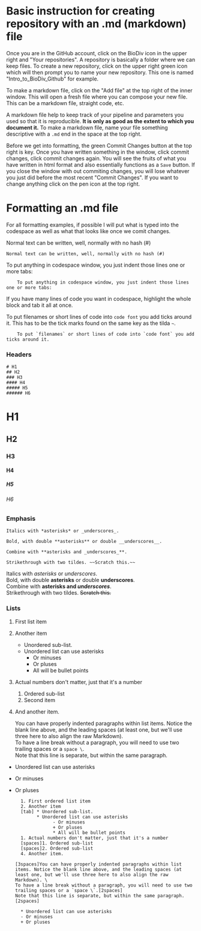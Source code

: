 # Basic instruction for creating repository with an .md (markdown) file
Once you are in the GitHub account, click on the BioDiv icon in the upper right and "Your repositories".  A repository is basically a folder where we can keep files. To create a new repository, click on the upper right green icon which will then prompt you to name your new repository. This one is named "Intro_to_BioDiv_Github" for example. 

To make a markdown file, click on the "Add file" at the top right of the inner window. This will open a fresh file where you can compose your new file. This can be a markdown file, straight code, etc. 

A markdown file help to keep track of your pipeline and parameters you used so that it is reproducible. **It is only as good as the extent to which you document it.** To make a markdown file, name your file something descriptive with a `.md` end in the space at the top right. 

Before we get into formatting, the green Commit Changes button at the top right is key. Once you have written something in the window, click commit changes, click commit changes again. You will see the fruits of what you have written in html format and also essentially functions as a `Save` button. If you close the window with out commiting changes, you will lose whatever you just did before the most recent "Commit Changes". If you want to change anything click on the pen icon at the top right. 

# Formatting an .md file
For all formatting examples, if possible I will put what is typed into the codespace as well as what that looks like once we comit changes.

Normal text can be written, well, normally with no hash (#)

    Normal text can be written, well, normally with no hash (#)

To put anything in codespace window, you just indent those lines one or more tabs:

        To put anything in codespace window, you just indent those lines one or more tabs:
If you have many lines of code you want in codespace, highlight the whole block and tab it all at once.

To put filenames or short lines of code into `code font` you add ticks around it. This has to be the tick marks found on the same key as the tilda `~`. 

        To put `filenames` or short lines of code into `code font` you add ticks around it.

### Headers
    # H1
    ## H2
    ### H3
    #### H4
    ##### H5
    ###### H6
# H1
## H2
### H3
#### H4
##### H5
###### H6

### Emphasis

    Italics with *asterisks* or _underscores_.

    Bold, with double **asterisks** or double __underscores__.

    Combine with **asterisks and _underscores_**.

    Strikethrough with two tildes. ~~Scratch this.~~

Italics with *asterisks* or _underscores_. \
Bold, with double **asterisks** or double __underscores__. \
Combine with **asterisks and _underscores_**. \
Strikethrough with two tildes. ~~Scratch this.~~

### Lists

1. First list item
2. Another item
      * Unordered sub-list.
      * Unordered list can use asterisks
           - Or minuses
           + Or pluses
           * All will be bullet points
1. Actual numbers don't matter, just that it's a number
      1. Ordered sub-list
      2. Second item
4. And another item.

   You can have properly indented paragraphs within list items. Notice the blank line above, and the leading spaces (at least one, but we'll use three here to also align the raw Markdown). \
   To have a line break without a paragraph, you will need to use two trailing spaces or a `space \`.  
   Note that this line is separate, but within the same paragraph.  

* Unordered list can use asterisks
- Or minuses
+ Or pluses

        1. First ordered list item
        2. Another item
        [tab] * Unordered sub-list.
              * Unordered list can use asterisks
                    - Or minuses
                    + Or pluses
                    * All will be bullet points
        1. Actual numbers don't matter, just that it's a number
        [spaces]1. Ordered sub-list
        [spaces]2. Ordered sub-list  
        4. Another item.
  
      [3spaces]You can have properly indented paragraphs within list items. Notice the blank line above, and the leading spaces (at least one, but we'll use three here to also align the raw Markdown). \
      To have a line break without a paragraph, you will need to use two trailing spaces or a `space \`.[2spaces]
      Note that this line is separate, but within the same paragraph.[2spaces]
  
        * Unordered list can use asterisks
        - Or minuses
        + Or pluses

